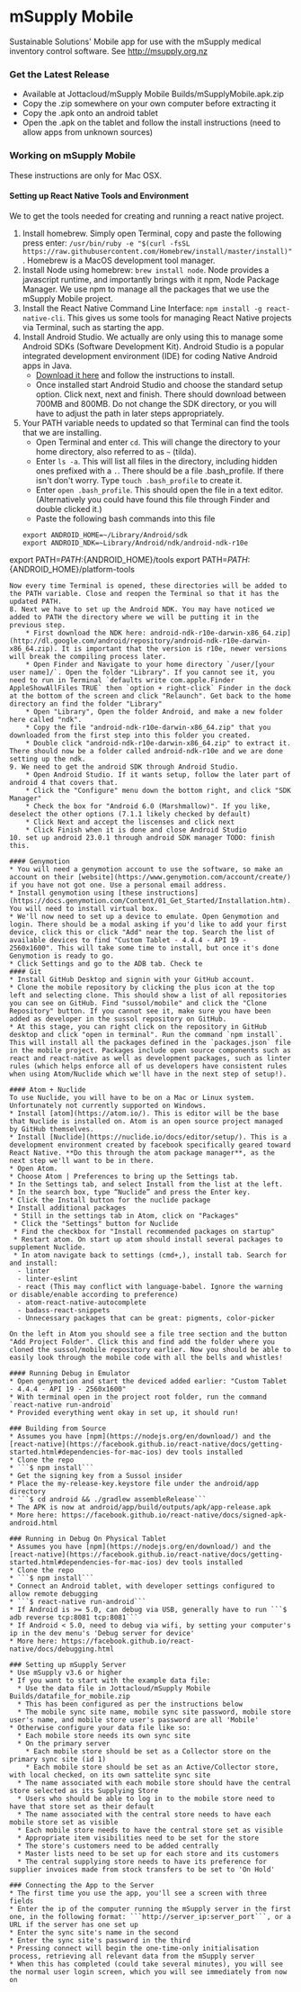 # mSupply Mobile

Sustainable Solutions' Mobile app for use with the mSupply medical inventory control software. See http://msupply.org.nz

### Get the Latest Release
* Available at Jottacloud/mSupply Mobile Builds/mSupplyMobile.apk.zip
* Copy the .zip somewhere on your own computer before extracting it
* Copy the .apk onto an android tablet
* Open the .apk on the tablet and follow the install instructions (need to allow apps from unknown sources)

### Working on mSupply Mobile
These instructions are only for Mac OSX.
#### Setting up React Native Tools and Environment
We to get the tools needed for creating and running a react native project. 

1. Install homebrew. Simply open Terminal, copy and paste the following press enter:
`/usr/bin/ruby -e "$(curl -fsSL https://raw.githubusercontent.com/Homebrew/install/master/install)"`. Homebrew is a MacOS development tool manager.
2. Install Node using homebrew: `brew install node`. Node provides a javascript runtime, and importantly brings with it npm, Node Package Manager. We use npm to manage all the packages that we use the mSupply Mobile project.
3. Install the React Native Command Line Interface: `npm install -g react-native-cli`. This gives us some tools for managing React Native projects via Terminal, such as starting the app. 
4. Install Android Studio. We actually are only using this to manage some Android SDKs (Software Development Kit). Android Studio is a popular integrated development environment (IDE) for coding Native Android apps in Java. 
    * [Download it here](https://developer.android.com/studio/install.html) and follow the instructions to install. 
    * Once installed start Android Studio and choose the standard setup option. Click next, next and finish. There should download between 700MB and 800MB. Do not change the SDK directory, or you will have to adjust the path in later steps appropriately.
5. Your PATH variable needs to updated so that Terminal can find the tools that we are installing.
    * Open Terminal and enter `cd`. This will change the directory to your home directory, also referred to as `~` (tilda). 
    * Enter `ls -a`. This will list all files in the directory, including hidden ones prefixed with a `.`. There should be a file .bash_profile. If there isn't don't worry. Type `touch .bash_profile` to create it.
    * Enter `open .bash_profile`. This should open the file in a text editor. (Alternatively you could have found this file through Finder and double clicked it.)
    * Paste the following bash commands into this file
    ```
    export ANDROID_HOME=~/Library/Android/sdk
    export ANDROID_NDK=~Library/Android/ndk/android-ndk-r10e
export PATH=${PATH}:${ANDROID_HOME}/tools
export PATH=${PATH}:${ANDROID_HOME}/platform-tools
```
Now every time Terminal is opened, these directories will be added to the PATH variable. Close and reopen the Terminal so that it has the updated PATH.
8. Next we have to set up the Android NDK. You may have noticed we added to PATH the directory where we will be putting it in the previous step.
    * First download the NDK here: android-ndk-r10e-darwin-x86_64.zip](http://dl.google.com/android/repository/android-ndk-r10e-darwin-x86_64.zip). It is important that the version is r10e, newer versions will break the compiling process later.
    * Open Finder and Navigate to your home directory `/user/[your user name]/`. Open the folder "Library". If you cannot see it, you need to run in Terminal `defaults write com.apple.Finder AppleShowAllFiles TRUE` then `option + right-click` Finder in the dock at the bottom of the screen and click "Relaunch". Get back to the home directory an find the folder "Library"
    * Open "Library", Open the folder Android, and make a new folder here called "ndk".
    * Copy the file "android-ndk-r10e-darwin-x86_64.zip" that you downloaded from the first step into this folder you created.
    * Double click "android-ndk-r10e-darwin-x86_64.zip" to extract it. There should now be a folder called android-ndk-r10e and we are done setting up the ndk.
9. We need to get the android SDK through Android Studio. 
    * Open Android Studio. If it wants setup, follow the later part of android 4 that covers that.
    * Click the "Configure" menu down the bottom right, and click "SDK Manager"
    * Check the box for "Android 6.0 (Marshmallow)". If you like, deselect the other options (7.1.1 likely checked by default)
    * Click Next and accept the liscenses and click next
    * Click Finish when it is done and close Android Studio
10. set up android 23.0.1 through android SDK manager TODO: finish this.

#### Genymotion
* You will need a genymotion account to use the software, so make an account on their [website](https://www.genymotion.com/account/create/) if you have not got one. Use a personal email address.
* Install genymotion using [these instructions](https://docs.genymotion.com/Content/01_Get_Started/Installation.htm). You will need to install virtual box.
* We'll now need to set up a device to emulate. Open Genymotion and login. There should be a modal asking if you'd like to add your first device, click this or click "Add" near the top. Search the list of available devices to find "Custom Tablet - 4.4.4 - API 19 - 2560x1600". This will take some time to install, but once it's done Genymotion is ready to go.
* Click Settings and go to the ADB tab. Check te 
#### Git
* Install GitHub Desktop and signin with your GitHub account. 
* Clone the mobile repository by clicking the plus icon at the top left and selecting clone. This should show a list of all repositories you can see on GitHub. Find "sussol/mobile" and click the "Clone Repository" button. If you cannot see it, make sure you have been added as developer in the sussol repository on GitHub.
* At this stage, you can right click on the repository in GitHub desktop and click "open in terminal". Run the command `npm install`. This will install all the packages defined in the `packages.json` file in the mobile project. Packages include open source components such as react and react-native as well as development packages, such as linter rules (which helps enforce all of us developers have consistent rules when using Atom/Nuclide which we'll have in the next step of setup!).

#### Atom + Nuclide
To use Nuclide, you will have to be on a Mac or Linux system. Unfortunately not currently supported on Windows.
* Install [atom](https://atom.io/). This is editor will be the base that Nuclide is installed on. Atom is an open source project managed by GitHub themselves.
* Install [Nuclide](https://nuclide.io/docs/editor/setup/). This is a development environment created by facebook specifically geared toward React Native. **Do this through the atom package manager**, as the next step we'll want to be in there.
* Open Atom.
* Choose Atom | Preferences to bring up the Settings tab.
* In the Settings tab, and select Install from the list at the left.
* In the search box, type “Nuclide” and press the Enter key.
* Click the Install button for the nuclide package
* Install additional packages
 * Still in the settings tab in Atom, click on "Packages"
 * Click the "Settings" button for Nuclide
 * Find the checkbox for "Install recommended packages on startup"
 * Restart atom. On start up atom should install several packages to supplement Nuclide.
 * In atom navigate back to settings (cmd+,), install tab. Search for and install:
  - linter
  - linter-eslint
  - react (This may conflict with language-babel. Ignore the warning or disable/enable according to preference)
  - atom-react-native-autocomplete
  - badass-react-snippets
  - Unnecessary packages that can be great: pigments, color-picker

On the left in Atom you should see a file tree section and the button "Add Project Folder". Click this and find add the folder where you cloned the sussol/mobile repository earlier. Now you should be able to easily look through the mobile code with all the bells and whistles!

#### Running Debug in Emulator
* Open genymotion and start the deviced added earlier: "Custom Tablet - 4.4.4 - API 19 - 2560x1600"
* With terminal open in the project root folder, run the command `react-native run-android`
* Provided everything went okay in set up, it should run!

### Building from Source
* Assumes you have [npm](https://nodejs.org/en/download/) and the [react-native](https://facebook.github.io/react-native/docs/getting-started.html#dependencies-for-mac-ios) dev tools installed
* Clone the repo
* ```$ npm install```
* Get the signing key from a Sussol insider
* Place the my-release-key.keystore file under the android/app directory
* ```$ cd android && ./gradlew assembleRelease```
* The APK is now at android/app/build/outputs/apk/app-release.apk
* More here: https://facebook.github.io/react-native/docs/signed-apk-android.html

### Running in Debug On Physical Tablet
* Assumes you have [npm](https://nodejs.org/en/download/) and the [react-native](https://facebook.github.io/react-native/docs/getting-started.html#dependencies-for-mac-ios) dev tools installed
* Clone the repo
* ```$ npm install```
* Connect an Android tablet, with developer settings configured to allow remote debugging
* ```$ react-native run-android```
* If Android is >= 5.0, can debug via USB, generally have to run ```$ adb reverse tcp:8081 tcp:8081```
* If Android < 5.0, need to debug via wifi, by setting your computer's ip in the dev menu's 'Debug server for device'
* More here: https://facebook.github.io/react-native/docs/debugging.html

### Setting up mSupply Server
* Use mSupply v3.6 or higher
* If you want to start with the example data file:
  * Use the data file in Jottacloud/mSupply Mobile Builds/datafile_for_mobile.zip
  * This has been configured as per the instructions below
  * The mobile sync site name, mobile sync site password, mobile store user's name, and mobile store user's password are all 'Mobile'
* Otherwise configure your data file like so:
  * Each mobile store needs its own sync site
  * On the primary server
    * Each mobile store should be set as a Collector store on the primary sync site (id 1)
    * Each mobile store should be set as an Active/Collector store, with local checked, on its own sattelite sync site
  * The name associated with each mobile store should have the central store selected as its Supplying Store
  * Users who should be able to log in to the mobile store need to have that store set as their default
  * The name associated with the central store needs to have each mobile store set as visible
  * Each mobile store needs to have the central store set as visible
  * Appropriate item visibilities need to be set for the store
  * The store's customers need to be added centrally
  * Master lists need to be set up for each store and its customers
  * The central supplying store needs to have its preference for supplier invoices made from stock transfers to be set to 'On Hold'
  
### Connecting the App to the Server
* The first time you use the app, you'll see a screen with three fields
* Enter the ip of the computer running the mSupply server in the first one, in the following format: ```http://server_ip:server_port```, or a URL if the server has one set up
* Enter the sync site's name in the second
* Enter the sync site's password in the third
* Pressing connect will begin the one-time-only initialisation process, retrieving all relevant data from the mSupply server
* When this has completed (could take several minutes), you will see the normal user login screen, which you will see immediately from now on
